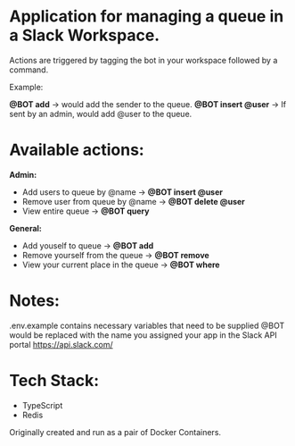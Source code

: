 # Application for managing a queue in a Slack Workspace.

Actions are triggered by tagging the bot in your workspace followed by a command.

Example:

**@BOT add** -> would add the sender to the queue. 
**@BOT insert @user** -> If sent by an admin, would add @user to the queue.

# Available actions:

**Admin:**

- Add users to queue by @name -> **@BOT insert @user**
- Remove user from queue by @name -> **@BOT delete @user**
- View entire queue -> **@BOT query**

**General:**

- Add youself to queue -> **@BOT add**
- Remove yourself from the queue -> **@BOT remove**
- View your current place in the queue -> **@BOT where**

# Notes:
.env.example contains necessary variables that need to be supplied
@BOT would be replaced with the name you assigned your app in the Slack API portal https://api.slack.com/

# Tech Stack:

- TypeScript
- Redis

Originally created and run as a pair of Docker Containers.
